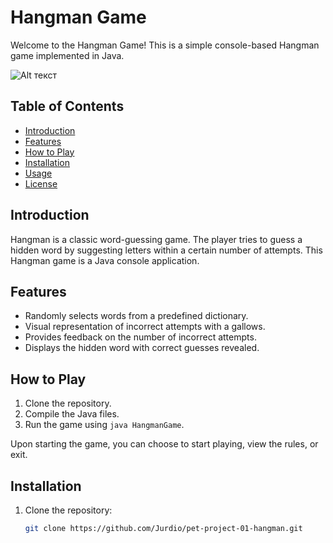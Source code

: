 # Hangman Game

Welcome to the Hangman Game! This is a simple console-based Hangman game implemented in Java.

![Alt текст](https://replit.com/cdn-cgi/image/quality=80,metadata=copyright,format=auto/https://storage.googleapis.com/replit/images/1585940175021_39360a4db2b546a4455230a428a321de.png)

## Table of Contents

- [Introduction](#introduction)
- [Features](#features)
- [How to Play](#how-to-play)
- [Installation](#installation)
- [Usage](#usage)
- [License](#license)

## Introduction

Hangman is a classic word-guessing game. The player tries to guess a hidden word by suggesting letters within a certain number of attempts. This Hangman game is a Java console application.

## Features

- Randomly selects words from a predefined dictionary.
- Visual representation of incorrect attempts with a gallows.
- Provides feedback on the number of incorrect attempts.
- Displays the hidden word with correct guesses revealed.

## How to Play

1. Clone the repository.
2. Compile the Java files.
3. Run the game using `java HangmanGame`.

Upon starting the game, you can choose to start playing, view the rules, or exit.

## Installation

1. Clone the repository:

   ```bash
   git clone https://github.com/Jurdio/pet-project-01-hangman.git
